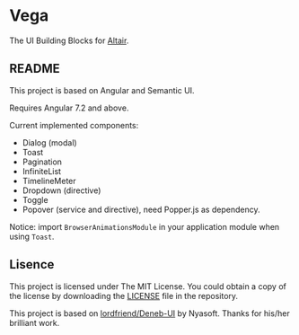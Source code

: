 # Vega

The UI Building Blocks for [Altair](https://github.com/ProjectRailgun/Altair).

## README

This project is based on Angular and Semantic UI.

Requires Angular 7.2 and above.

Current implemented components:

- Dialog (modal)
- Toast
- Pagination
- InfiniteList
- TimelineMeter
- Dropdown (directive)
- Toggle
- Popover (service and directive), need Popper.js as dependency.

Notice: import `BrowserAnimationsModule` in your application module when using `Toast`.

## Lisence

This project is licensed under The MIT License. You could obtain a copy of the license by downloading the [LICENSE](LICENSE) file in the repository.

This project is based on [lordfriend/Deneb-UI](https://github.com/lordfriend/Deneb-UI) by Nyasoft. Thanks for his/her brilliant work.
